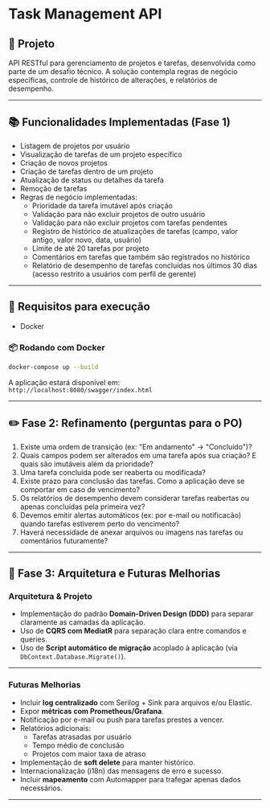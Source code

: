 # Task Management API

## 🚀 Projeto

API RESTful para gerenciamento de projetos e tarefas, desenvolvida como parte de um desafio técnico. A solução contempla regras de negócio específicas, controle de histórico de alterações, e relatórios de desempenho.

---

## 📚 Funcionalidades Implementadas (Fase 1)

- Listagem de projetos por usuário
- Visualização de tarefas de um projeto específico
- Criação de novos projetos
- Criação de tarefas dentro de um projeto
- Atualização de status ou detalhes da tarefa
- Remoção de tarefas
- Regras de negócio implementadas:
  - Prioridade da tarefa imutável após criação
  - Validação para não excluir projetos de outro usuário
  - Validação para não excluir projetos com tarefas pendentes
  - Registro de histórico de atualizações de tarefas (campo, valor antigo, valor novo, data, usuário)
  - Limite de até 20 tarefas por projeto
  - Comentários em tarefas que também são registrados no histórico
  - Relatório de desempenho de tarefas concluídas nos últimos 30 dias (acesso restrito a usuários com perfil de gerente)

---

## 💼 Requisitos para execução

- Docker

### 📦 Rodando com Docker

```bash
docker-compose up --build
```

A aplicação estará disponível em: `http://localhost:8080/swagger/index.html`

---

## ✏️ Fase 2: Refinamento (perguntas para o PO)

1. Existe uma ordem de transição (ex: "Em andamento" → "Concluído")?
2. Quais campos podem ser alterados em uma tarefa após sua criação? E quais são imutáveis além da prioridade?
3. Uma tarefa concluída pode ser reaberta ou modificada?
4. Existe prazo para conclusão das tarefas. Como a aplicação deve se comportar em caso de vencimento?
5. Os relatórios de desempenho devem considerar tarefas reabertas ou apenas concluídas pela primeira vez?
6. Devemos emitir alertas automáticos (ex: por e-mail ou notificacão) quando tarefas estiverem perto do vencimento?
7. Haverá necessidade de anexar arquivos ou imagens nas tarefas ou comentários futuramente?

---

## 🔄 Fase 3: Arquitetura e Futuras Melhorias

### Arquitetura & Projeto

- Implementação do padrão **Domain-Driven Design (DDD)** para separar claramente as camadas da aplicação.
- Uso de **CQRS com MediatR** para separação clara entre comandos e queries.
- Uso de **Script automático de migração** acoplado à aplicação (via `DbContext.Database.Migrate()`).

---

### Futuras Melhorias
- Incluir **log centralizado** com Serilog + Sink para arquivos e/ou Elastic.
- Expor **métricas com Prometheus/Grafana**.
- Notificação por e-mail ou push para tarefas prestes a vencer.
- Relatórios adicionais:
  - Tarefas atrasadas por usuário
  - Tempo médio de conclusão
  - Projetos com maior taxa de atraso
- Implementação de **soft delete** para manter histórico.
- Internacionalização (i18n) das mensagens de erro e sucesso.
- Incluir **mapeamento** com Automapper para trafegar apenas dados necessários.

---
